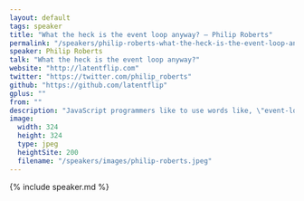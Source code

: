 ```yaml
---
layout: default
tags: speaker
title: "What the heck is the event loop anyway? – Philip Roberts"
permalink: "/speakers/philip-roberts-what-the-heck-is-the-event-loop-anyway.html"
speaker: Philip Roberts
talk: "What the heck is the event loop anyway?"
website: "http://latentflip.com"
twitter: "https://twitter.com/philip_roberts"
github: "https://github.com/latentflip"
gplus: ""
from: ""
description: "JavaScript programmers like to use words like, \"event-loop\", \"non-blocking\", \"callback\", \"asynchronous\", \"single-threaded\" and \"concurrency\".\n\nWe say things like \"don't block the event loop\", \"make sure your code runs at 60 frames-per-second\", \"well of course, it won't work, that function is an asynchronous callback!\"\n\nIf you're anything like me, you nod and agree, as if it's all obvious, even though you don't actually know what the words mean; and yet, finding good explanations of how JavaScript actually _works_ isn't all that easy, so let's learn!\n\nWith some handy visualisations, and fun hacks, let's get an intuitive understanding of what happens when JavaScript runs."
image: 
  width: 324
  height: 324
  type: jpeg
  heightSite: 200
  filename: "/speakers/images/philip-roberts.jpeg"
---
```


{% include speaker.md %}
